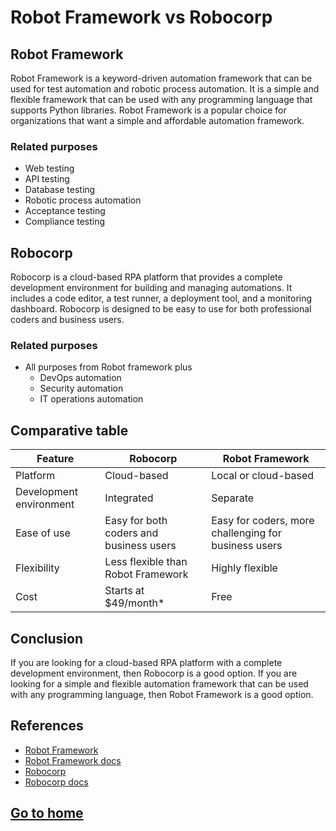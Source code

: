 # Robot Framework vs Robocorp

## Robot Framework
Robot Framework is a keyword-driven automation framework that can be used for test automation and robotic process automation. It is a simple and flexible framework that can be used with any programming language that supports Python libraries. Robot Framework is a popular choice for organizations that want a simple and affordable automation framework.

### Related purposes
* Web testing
* API testing
* Database testing
* Robotic process automation
* Acceptance testing
* Compliance testing

## Robocorp
Robocorp is a cloud-based RPA platform that provides a complete development environment for building and managing automations. It includes a code editor, a test runner, a deployment tool, and a monitoring dashboard. Robocorp is designed to be easy to use for both professional coders and business users.

### Related purposes
* All purposes from Robot framework plus
    * DevOps automation
    * Security automation
    * IT operations automation

## Comparative table

| Feature                 | Robocorp                                | Robot Framework                                      |
|-------------------------|-----------------------------------------|------------------------------------------------------|
| Platform                | Cloud-based                             | Local or cloud-based                                 |
| Development environment | Integrated                              | Separate                                             |
| Ease of use             | Easy for both coders and business users | Easy for coders, more challenging for business users |
| Flexibility             | Less flexible than Robot Framework      | Highly flexible                                      |
| Cost                    | Starts at $49/month*                    | Free                                                 |

## Conclusion

If you are looking for a cloud-based RPA platform with a complete development environment, then Robocorp is a good option. If you are looking for a simple and flexible automation framework that can be used with any programming language, then Robot Framework is a good option.

## References
- [Robot Framework](https://robotframework.org/)
- [Robot Framework docs](https://docs.robotframework.org/docs)
- [Robocorp](https://robocorp.com/)
- [Robocorp docs](https://robocorp.com/docs)

## [Go to home](../README.md)
